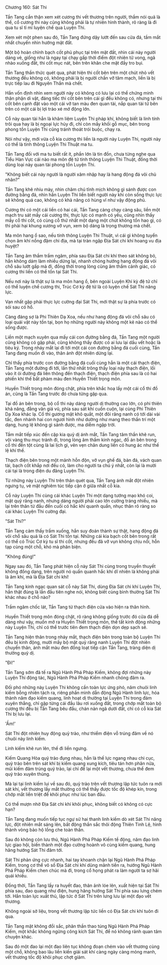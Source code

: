 




Chương 160: Sát Thi


Tần Tang cẩn thận xem xét cương thi vết thương trên người, thầm nói quả là thế, cổ cương thi này cũng không phải là tự nhiên hình thành, rõ ràng là đi qua tu sĩ tỉ mỉ luyện chế qua Luyện Thi.

Xem xét một phen sau đó, Tần Tang đứng dậy lướt đến sau cửa đá, tầm mắt nhất chuyển nhìn hướng mặt đất.

Một bộ hoàn chỉnh bạch cốt phủ phục tại trên mặt đất, nhìn cái này người dáng vẻ, giống như là ngay tại chạy gấp thời điểm đột nhiên tử vong, ngã nhào xuống đất, thi cốt mục nát, bên trên khăn che mặt đầy tro bụi.

Tần Tang thần thức quét qua, phát hiện thi cốt bên trên một chút nhỏ vết thương đều không có, không phải là bị người chấn vỡ tâm mạch, liền là bị trực tiếp lau đi Nguyên Thần mà chết.

Hắn vốn định nhìn xem người này có không có lưu lại có thể chứng minh thân phận di vật, đáng tiếc thi cốt bên trên cái gì đều không có, nhưng tại thi cốt bên cạnh đặt vào một cái vỡ tan màu đen quan tài, nắp quan tài tử bên trên có một cái bị lợi trảo xé mở động lớn.

Cỗ này quan tài hẳn là khâm liệm Luyện Thi pháp khí, không biết là linh tính trôi qua hay là bị ngoại lực hủy đi, chỉ còn mấy khối gỗ mục, bên trong phong tồn Luyện Thi cũng tránh thoát trói buộc, chạy ra.

Nói như vậy, mới vừa cỗ kia cương thi liền là người này Luyện Thi, người này có thể là tinh thông Luyện Thi Thuật ma tu.

Tần Tang đối với ma tu biết rất ít, phần lớn là tin đồn, chưa từng nghe qua Tiểu Hàn Vực cái nào ma môn đệ tử tinh thông Luyện Thi Thuật, đồng thời dùng loại này quan tài phong tồn Luyện Thi.

"Không biết cái này người là người xâm nhập hay là hang động đá vôi chủ nhân?"

Tần Tang khẽ nhíu mày, nhìn chăm chú tĩnh mịch không gì sánh được con đường bằng đá, nhìn hắn Luyện Thi liền biết người này khi còn sống thực lực sẽ không quá cao, không có khả năng có hùng vĩ như vậy động phủ.

Cương thi có một cái liền có hai cái, Tần Tang càng chạy càng sâu, liền một mạch tru sát mấy cái cương thi, thực lực có mạnh có yếu, cũng nhìn thấy mấy cỗ thi cốt, có cùng cỗ thứ nhất một dạng một chút không tổn hao gì, có thì phải hại khung xương vỡ vụn, xem bộ dáng là trọng thương mà chết.

Ma môn hang ổ sao, nếu tinh thông Luyện Thi Thuật, vì cái gì không tuyển chọn âm khí nồng đậm chi địa, mà tại tràn ngập Địa Sát chi khí hoang vu địa huyệt?

Tần Tang âm thầm trầm ngâm, phía sau Địa Sát chi khí theo sát không bỏ, hắn không dám làm nhiều dừng lại, nhanh chóng hướng hang động đá vôi chỗ sâu lướt gấp mà đi, đồng thời trong lòng cũng âm thầm cảnh giác, có cương thi liền có thể tồn tại Sát Thi.

Nếu nơi này là thật sự là ma môn hang ổ, bên ngoài Luyện Khí kỳ đệ tử chỉ có thể luyện chế cương thi, Trúc Cơ kỳ đệ tử là có luyện chế Sát Thi năng lực.

Vạn nhất gặp phải thực lực cường đại Sát Thi, mới thật sự là phía trước có sói sau có hổ.

Càng đáng sợ là Phi Thiên Dạ Xoa, nếu như hang động đá vôi chỗ sâu có loại quái vật này tồn tại, bọn họ những người này không một kẻ nào có thể sống được.

Liền một mạch xuyên qua mấy cái con đường bằng đá, Tần Tang một người cũng không có gặp phải, cũng không thấy được có ai lưu lại dấu vết hoặc là tiêu ký. Trong nháy mắt lại đi tới một cái con đường bằng đá cuối cùng, Tần Tang đang muốn đi vào, thân ảnh đột nhiên dừng lại.

Chỉ thấy phía trước con đường bằng đá cuối cùng hẳn là một cái thạch điện, Tần Tang một đường đi tới, lần thứ nhất trông thấy loại này thạch điện, lối vào ít ỏi đường đá liên thông đến thạch điện, thạch điện phía sau là có hai phiến khí thế bất phàm màu đen Huyền Thiết trọng môn.

Huyền Thiết trọng môn đóng chặt, phía trên khắc hoạ lấy một cái cổ thi đồ án, cũng là Tần Tang trước đó chưa từng gặp qua.

Tại đồ án bên trong, bộ cổ thi này dáng người dị thường cao lớn, có phi thiên khả năng, đằng vân giá vũ, phía sau sát khí cuồn cuộn, lại cùng Phi Thiên Dạ Xoa khác lạ. Cổ thi gương mặt khô quắt, một đôi răng nanh có tới dài vài tấc, đen nhánh hai con ngươi hình như dường như mang theo thần trí một dạng, hung lệ không gì sánh được, ma diễm ngập trời.

Tầm mắt tiếp xúc đến cặp kia quỷ dị ánh mắt, Tần Tang tâm thần khẽ run, vội vàng thu mục tránh đi, trong lòng âm thầm kinh ngạc, đồ án bên trong cổ thi đến tột cùng là lai lịch gì, vẻn vẹn chân dung liền có hung ác như thế lệ khí thế.

Thạch điện bên trong một mảnh hỗn độn, vỡ vụn ghế đá, bàn đá, vách quan tài, bạch cốt khắp nơi đều có, làm cho người ta chú ý nhất, còn lại là mười cái tại là trong điện du đãng Luyện Thi.

Từ những này Luyện Thi trên thân quét qua, Tần Tang ánh mắt đột nhiên ngưng tụ, vẻ mặt nghiêm túc tiếp cận ở giữa nhất cỗ kia.

Cỗ này Luyện Thi cùng cái khác Luyện Thi một dạng tướng mạo khó coi, mặt quỷ răng nanh, nhưng dáng người phải cao lớn cường tráng nhiều, mà lại trên thân từ đầu đến cuối có hắc khí quanh quẩn, nhục thân rõ ràng so cái khác Luyện Thi cường đại.

"Sát Thi?"

Tần Tang cảm thấy trầm xuống, hắn suy đoán thành sự thật, hang động đá vôi chỗ sâu quả là có Sát Thi tồn tại. Những cái kia bạch cốt bên trong rất có thể có Trúc Cơ kỳ tu sĩ thi cốt, nhưng đều đã vỡ vụn không chịu nổi, hỗn tạp cùng một chỗ, khó mà phân biện.

"Không đúng!"

Ngay sau đó, Tần Tang phát hiện cỗ này Sát Thi cùng trong truyền thuyết không đồng dạng, trên người nó quấn quanh hắc khí dĩ nhiên là không phải là âm khí, mà là Địa Sát chi khí!

Tần Tang kinh ngạc quan sát cỗ này Sát Thi, dùng Địa Sát chi khí Luyện Thi, hắn thật đúng là lần đầu tiên nghe nói, không biết cùng bình thường Sát Thi khác nhau ở chỗ nào?

Trầm ngâm chốc lát, Tần Tang từ thạch điện cửa vào hiện ra thân hình.

Huyền Thiết trọng môn đóng chặt, rõ ràng không giống trước đó cửa đá dễ dàng như vậy, muốn mở ra Huyền Thiết trọng môn, thế tất kinh động những này Luyện Thi, chỉ có thể trước tiên đem thạch điện dọn dẹp sạch sẽ.

Tần Tang hiện thân trong nháy mắt, thạch điện bên trong toàn bộ Luyện Thi đều bị kinh động, mười mấy bộ mặt quỷ răng nanh Luyện Thi đột nhiên chuyển thân, ánh mắt màu đen đồng loạt tiếp cận Tần Tang, tràng diện dị thường quỷ dị.

"Đi!"

Tần Tang sớm đã tế ra Ngũ Hành Phá Pháp Kiếm, không đợi những này Luyện Thi động tác, Ngũ Hành Phá Pháp Kiếm nhanh chóng đâm ra.

Đối phó những này Luyện Thi không cần toàn lực ứng phó, năm chuôi linh kiếm bỗng nhiên tách ra, riêng phần mình dẫn động Ngũ Hành linh lực, hóa thành năm đạo kiếm quang, linh hoạt dị thường tại Luyện Thi trong đám xuyên thẳng, chỉ gặp từng cái đầu lâu rơi xuống đất, trong chớp mắt toàn bộ cương thi đều bị Tần Tang bêu đầu, chán nản ngã dưới đất, chỉ có cỗ kia Sát Thi bị lưu lại.

'Ầm!'

Sát Thi đột nhiên huy động quỷ trảo, như thiểm điện vỗ trúng đâm về nó chuôi này linh kiếm.

Linh kiếm khẽ run lên, thế đi liền ngưng.

Kiếm Quang Hòa quỷ trảo đụng nhau, hẳn là thế lực ngang nhau chi cục, quỷ trảo bên trên sát khí bị kiếm quang xung kích, tiêu tán hơn phân nửa, mũi kiếm đâm trúng quỷ trảo, lại chỉ để lại một vết thương, chưa thể đem quỷ trảo xuyên thủng.

Mà lại tại linh kiếm lui về sau đó, quỷ trảo trên vết thương lập tức tuôn ra mới sát khí, vết thương lấy mắt thường có thể thấy được tốc độ khép kín, trong chớp mắt liền triệt để khôi phục như lúc ban đầu.

Có thể mượn nhờ Địa Sát chi khí khôi phục, không biết có không có cực hạn?

Tần Tang đang muốn tiếp tục ngự sử hai thanh linh kiếm dò xét Sát Thi năng lực, đột nhiên mắt sáng lên, bất động thần sắc thôi động Thiên Tinh Lệ, hình thành vòng bảo hộ lồng che toàn thân.

Sau đó không còn lưu thủ, Ngũ Hành Phá Pháp Kiếm tề động, năm đạo linh lực giao hội, biến thành một đạo cường hoành vô cùng kiếm quang, hung hăng hướng Sát Thi đâm tới.

Sát Thi phản ứng cực nhanh, hai tay khoanh chặn lại Ngũ Hành Phá Pháp Kiếm, trong cơ thể vô số Địa Sát chi khí dũng mãnh tiến ra, hướng Ngũ Hành Phá Pháp Kiếm chen chúc mà đi, trong cổ họng phát ra làm người ta sợ hãi quái khiếu.

Đồng thời, Tần Tang lấy ra huyết đao, thân ảnh lóe lên, xuất hiện tại Sát Thi phía sau, đao quang như điện, hung hăng hướng Sát Thi phía sau lưng chém tới. Hắn toàn lực xuất thủ, lập tức ở Sát Thi trên lưng lưu lại một đạo vết thương.

Không ngoài sở liệu, trong vết thương lập tức liền có Địa Sát chi khí tuôn đi qua.

Tần Tang mặt không đổi sắc, phân thần thao túng Ngũ Hành Phá Pháp Kiếm, một khắc không ngừng công kích Sát Thi, để nó không rảnh quan tâm chuyện khác.

Sau đó một đao lại một đao liên tục không đoạn chém vào vết thương cùng một chỗ, không bao lâu liền kiến giải sát khí càng ngày càng mỏng manh, vết thương tốc độ khôi phục chợt giảm.




